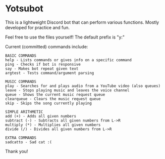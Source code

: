 # Yotsubot
This is a lightweight Discord bot that can perform various functions.
Mostly developed for practice and fun.

Feel free to use the files yourself!
The default prefix is "y:"

Current (committed) commands include:

	BASIC COMMANDS
	help - Lists commands or gives info on a specific command
	ping - Checks if bot is responsive
	say - Makes bot repeat given text
	argtest - Tests command/argument parsing
	
	MUSIC COMMANDS
	play - Searches for and plays audio from a YouTube video (also queues)
	leave - Stops playing music and leaves the voice channel
	queue - Shows the current music request queue
	clearqueue - Clears the music request queue
	skip - Skips the song currently playing
	
	SIMPLE ARITHMETIC
	add (+) - Adds all given numbers
	subtract (-) - Subtracts all given numbers from L->R
	multiply (*) - Multiplies all given numbers
	divide (/) - Divides all given numbers from L->R
	
   	EXTRA COMMANDS
   	sadcatto - Sad cat :(

Thank you!
    

